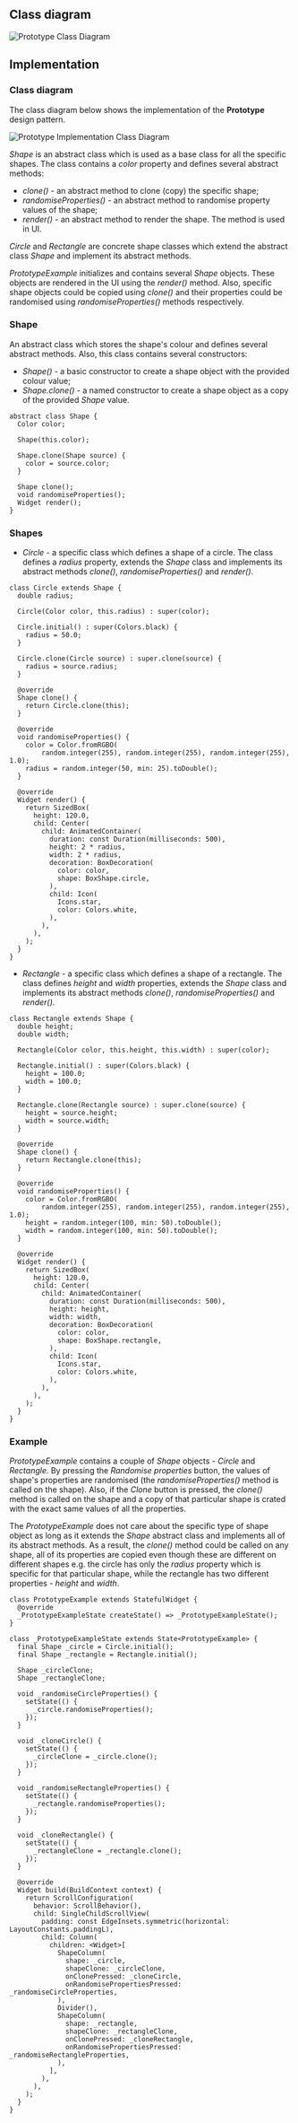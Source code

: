 ## Class diagram

![Prototype Class Diagram](resource:assets/images/prototype/prototype.png)

## Implementation

### Class diagram

The class diagram below shows the implementation of the **Prototype** design pattern.

![Prototype Implementation Class Diagram](resource:assets/images/prototype/prototype_implementation.png)

_Shape_ is an abstract class which is used as a base class for all the specific shapes. The class contains a _color_ property and defines several abstract methods:

- _clone()_ - an abstract method to clone (copy) the specific shape;
- _randomiseProperties()_ - an abstract method to randomise property values of the shape;
- _render()_ - an abstract method to render the shape. The method is used in UI.

_Circle_ and _Rectangle_ are concrete shape classes which extend the abstract class _Shape_ and implement its abstract methods.

_PrototypeExample_ initializes and contains several _Shape_ objects. These objects are rendered in the UI using the _render()_ method. Also, specific shape objects could be copied using _clone()_ and their properties could be randomised using _randomiseProperties()_ methods respectively.

### Shape

An abstract class which stores the shape's colour and defines several abstract methods. Also, this class contains several constructors:

- _Shape()_ - a basic constructor to create a shape object with the provided colour value;
- _Shape.clone()_ - a named constructor to create a shape object as a copy of the provided _Shape_ value.

```
abstract class Shape {
  Color color;

  Shape(this.color);

  Shape.clone(Shape source) {
    color = source.color;
  }

  Shape clone();
  void randomiseProperties();
  Widget render();
}
```

### Shapes

- _Circle_ - a specific class which defines a shape of a circle. The class defines a _radius_ property, extends the _Shape_ class and implements its abstract methods _clone()_, _randomiseProperties()_ and _render()_.

```
class Circle extends Shape {
  double radius;

  Circle(Color color, this.radius) : super(color);

  Circle.initial() : super(Colors.black) {
    radius = 50.0;
  }

  Circle.clone(Circle source) : super.clone(source) {
    radius = source.radius;
  }

  @override
  Shape clone() {
    return Circle.clone(this);
  }

  @override
  void randomiseProperties() {
    color = Color.fromRGBO(
        random.integer(255), random.integer(255), random.integer(255), 1.0);
    radius = random.integer(50, min: 25).toDouble();
  }

  @override
  Widget render() {
    return SizedBox(
      height: 120.0,
      child: Center(
        child: AnimatedContainer(
          duration: const Duration(milliseconds: 500),
          height: 2 * radius,
          width: 2 * radius,
          decoration: BoxDecoration(
            color: color,
            shape: BoxShape.circle,
          ),
          child: Icon(
            Icons.star,
            color: Colors.white,
          ),
        ),
      ),
    );
  }
}
```

- _Rectangle_ - a specific class which defines a shape of a rectangle. The class defines _height_ and _width_ properties, extends the _Shape_ class and implements its abstract methods _clone()_, _randomiseProperties()_ and _render()_.

```
class Rectangle extends Shape {
  double height;
  double width;

  Rectangle(Color color, this.height, this.width) : super(color);

  Rectangle.initial() : super(Colors.black) {
    height = 100.0;
    width = 100.0;
  }

  Rectangle.clone(Rectangle source) : super.clone(source) {
    height = source.height;
    width = source.width;
  }

  @override
  Shape clone() {
    return Rectangle.clone(this);
  }

  @override
  void randomiseProperties() {
    color = Color.fromRGBO(
        random.integer(255), random.integer(255), random.integer(255), 1.0);
    height = random.integer(100, min: 50).toDouble();
    width = random.integer(100, min: 50).toDouble();
  }

  @override
  Widget render() {
    return SizedBox(
      height: 120.0,
      child: Center(
        child: AnimatedContainer(
          duration: const Duration(milliseconds: 500),
          height: height,
          width: width,
          decoration: BoxDecoration(
            color: color,
            shape: BoxShape.rectangle,
          ),
          child: Icon(
            Icons.star,
            color: Colors.white,
          ),
        ),
      ),
    );
  }
}
```

### Example

_PrototypeExample_ contains a couple of _Shape_ objects - _Circle_ and _Rectangle_. By pressing the _Randomise properties_ button, the values of shape's properties are randomised (the _randomiseProperties()_ method is called on the shape). Also, if the _Clone_ button is pressed, the _clone()_ method is called on the shape and a copy of that particular shape is crated with the exact same values of all the properties.

The _PrototypeExample_ does not care about the specific type of shape object as long as it extends the _Shape_ abstract class and implements all of its abstract methods. As a result, the _clone()_ method could be called on any shape, all of its properties are copied even though these are different on different shapes e.g. the circle has only the _radius_ property which is specific for that particular shape, while the rectangle has two different properties - _height_ and _width_.

```
class PrototypeExample extends StatefulWidget {
  @override
  _PrototypeExampleState createState() => _PrototypeExampleState();
}

class _PrototypeExampleState extends State<PrototypeExample> {
  final Shape _circle = Circle.initial();
  final Shape _rectangle = Rectangle.initial();

  Shape _circleClone;
  Shape _rectangleClone;

  void _randomiseCircleProperties() {
    setState(() {
      _circle.randomiseProperties();
    });
  }

  void _cloneCircle() {
    setState(() {
      _circleClone = _circle.clone();
    });
  }

  void _randomiseRectangleProperties() {
    setState(() {
      _rectangle.randomiseProperties();
    });
  }

  void _cloneRectangle() {
    setState(() {
      _rectangleClone = _rectangle.clone();
    });
  }

  @override
  Widget build(BuildContext context) {
    return ScrollConfiguration(
      behavior: ScrollBehavior(),
      child: SingleChildScrollView(
        padding: const EdgeInsets.symmetric(horizontal: LayoutConstants.paddingL),
        child: Column(
          children: <Widget>[
            ShapeColumn(
              shape: _circle,
              shapeClone: _circleClone,
              onClonePressed: _cloneCircle,
              onRandomisePropertiesPressed: _randomiseCircleProperties,
            ),
            Divider(),
            ShapeColumn(
              shape: _rectangle,
              shapeClone: _rectangleClone,
              onClonePressed: _cloneRectangle,
              onRandomisePropertiesPressed: _randomiseRectangleProperties,
            ),
          ],
        ),
      ),
    );
  }
}
```
